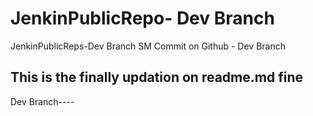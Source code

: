 # JenkinPublicRepo- Dev Branch
JenkinPublicReps-Dev Branch
SM Commit on Github - Dev Branch

This is the finally updation on readme.md fine
----- 
 Dev Branch----
